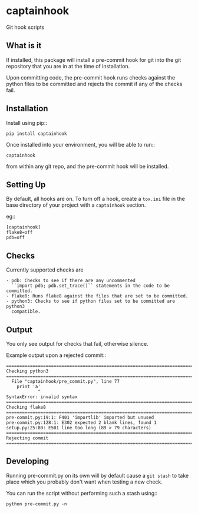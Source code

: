 captainhook
===========

Git hook scripts

What is it
----------

If installed, this package will install a pre-commit hook for git into the
git repository that you are in at the time of installation.

Upon committing code, the pre-commit hook runs checks against the python files
to be committed and rejects the commit if any of the checks fail.


Installation
------------

Install using pip::

    pip install captainhook

Once installed into your environment, you will be able to run::

    captainhook

from within any git repo, and the pre-commit hook will be installed.

Setting Up
----------

By default, all hooks are on. To turn off a hook, create a ``tox.ini`` file
in the base directory of your project with a ``captainhook`` section.

eg::


    [captainhook]
    flake8=off
    pdb=off



Checks
------

Currently supported checks are

    - pdb: Checks to see if there are any uncommented
      ``import pdb; pdb.set_trace()`` statements in the code to be committed.
    - flake8: Runs flake8 against the files that are set to be committed.
    - python3: Checks to see if python files set to be committed are python3
      compatible.

Output
------

You only see output for checks that fail, otherwise silence.

Example output upon a rejected commit::


    ===============================================================================
    Checking python3
    ===============================================================================
      File "captainhook/pre_commit.py", line 77
        print 'a'
                ^
    SyntaxError: invalid syntax
    ===============================================================================
    Checking flake8
    ===============================================================================
    pre-commit.py:19:1: F401 'importlib' imported but unused
    pre-commit.py:128:1: E302 expected 2 blank lines, found 1
    setup.py:25:80: E501 line too long (89 > 79 characters)
    ===============================================================================
    Rejecting commit
    ===============================================================================



Developing
----------

Running pre-commit.py on its own will by default cause a ``git stash`` to take
place which you probably don't want when testing a new check.

You can run the script without performing such a stash using::

    python pre-commit.py -n
